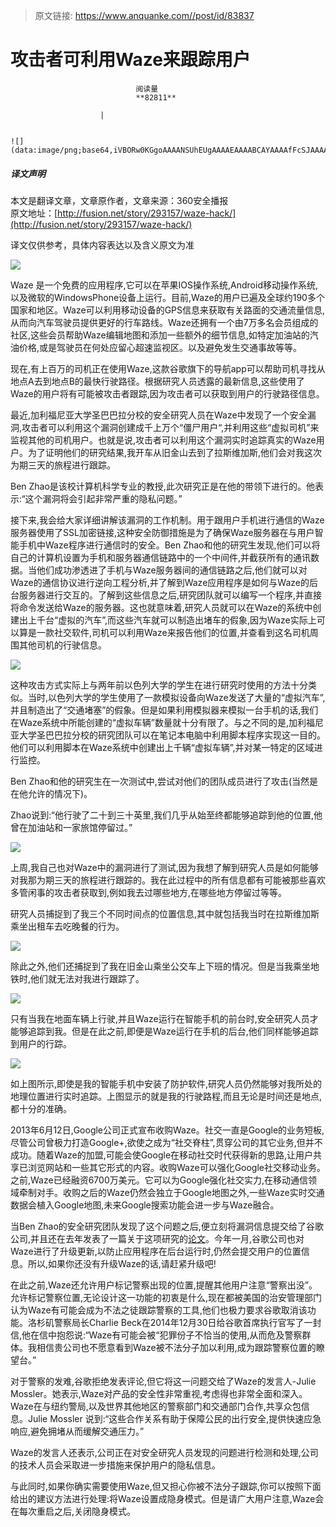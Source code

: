 > 原文链接: https://www.anquanke.com//post/id/83837 


# 攻击者可利用Waze来跟踪用户


                                阅读量   
                                **82811**
                            
                        |
                        
                                                                                                                                    ![](data:image/png;base64,iVBORw0KGgoAAAANSUhEUgAAAAEAAAABCAYAAAAfFcSJAAAAAXNSR0IArs4c6QAAAARnQU1BAACxjwv8YQUAAAAJcEhZcwAADsQAAA7EAZUrDhsAAAANSURBVBhXYzh8+PB/AAffA0nNPuCLAAAAAElFTkSuQmCC)
                                                                                            



##### 译文声明

本文是翻译文章，文章原作者，文章来源：360安全播报
                                <br>原文地址：[http://fusion.net/story/293157/waze-hack/](http://fusion.net/story/293157/waze-hack/)

译文仅供参考，具体内容表达以及含义原文为准

[![](https://p3.ssl.qhimg.com/t01f0b7779e75fc178a.png)](https://p3.ssl.qhimg.com/t01f0b7779e75fc178a.png)

Waze 是一个免费的应用程序,它可以在苹果IOS操作系统,Android移动操作系统,以及微软的WindowsPhone设备上运行。目前,Waze的用户已遍及全球约190多个国家和地区。Waze可以利用移动设备的GPS信息来获取有关路面的交通流量信息,从而向汽车驾驶员提供更好的行车路线。Waze还拥有一个由7万多名会员组成的社区,这些会员帮助Waze编辑地图和添加一些额外的细节信息,如特定加油站的汽油价格,或是驾驶员在何处应留心超速监视区。以及避免发生交通事故等等。

现在,有上百万的司机正在使用Waze,这款谷歌旗下的导航app可以帮助司机寻找从地点A去到地点B的最快行驶路径。根据研究人员透露的最新信息,这些使用了Waze的用户将有可能被攻击者跟踪,因为攻击者可以获取到用户的行驶路径信息。

最近,加利福尼亚大学圣巴巴拉分校的安全研究人员在Waze中发现了一个安全漏洞,攻击者可以利用这个漏洞创建成千上万个“僵尸用户“,并利用这些“虚拟司机”来监视其他的司机用户。也就是说,攻击者可以利用这个漏洞实时追踪真实的Waze用户。为了证明他们的研究结果,我开车从旧金山去到了拉斯维加斯,他们会对我这次为期三天的旅程进行跟踪。

Ben Zhao是该校计算机科学专业的教授,此次研究正是在他的带领下进行的。他表示:“这个漏洞将会引起非常严重的隐私问题。”

接下来,我会给大家详细讲解该漏洞的工作机制。用于跟用户手机进行通信的Waze服务器使用了SSL加密链接,这种安全防御措施是为了确保Waze服务器在与用户智能手机中Waze程序进行通信时的安全。Ben Zhao和他的研究生发现,他们可以将自己的计算机设置为手机和服务器通信链路中的一个中间件,并截获所有的通讯数据。当他们成功渗透进了手机与Waze服务器间的通信链路之后,他们就可以对Waze的通信协议进行逆向工程分析,并了解到Waze应用程序是如何与Waze的后台服务器进行交互的。了解到这些信息之后,研究团队就可以编写一个程序,并直接将命令发送给Waze的服务器。这也就意味着,研究人员就可以在Waze的系统中创建出上千台“虚拟的汽车”,而这些汽车就可以制造出堵车的假象,因为Waze实际上可以算是一款社交软件,司机可以利用Waze来报告他们的位置,并查看到这名司机周围其他司机的行驶信息。

[![](https://p2.ssl.qhimg.com/t01f51ba4326ff85c84.png)](https://p2.ssl.qhimg.com/t01f51ba4326ff85c84.png)

这种攻击方式实际上与两年前以色列大学的学生在进行研究时使用的方法十分类似。当时,以色列大学的学生使用了一款模拟设备向Waze发送了大量的“虚拟汽车”,并且制造出了“交通堵塞”的假象。但是如果利用模拟器来模拟一台手机的话,我们在Waze系统中所能创建的“虚拟车辆”数量就十分有限了。与之不同的是,加利福尼亚大学圣巴巴拉分校的研究团队可以在笔记本电脑中利用脚本程序实现这一目的。他们可以利用脚本在Waze系统中创建出上千辆“虚拟车辆”,并对某一特定的区域进行监控。

Ben Zhao和他的研究生在一次测试中,尝试对他们的团队成员进行了攻击(当然是在他允许的情况下)。

Zhao说到:“他行驶了二十到三十英里,我们几乎从始至终都能够追踪到他的位置,他曾在加油站和一家旅馆停留过。”

[![](https://p2.ssl.qhimg.com/t0124fe957896ae22c2.png)](https://p2.ssl.qhimg.com/t0124fe957896ae22c2.png)

上周,我自己也对Waze中的漏洞进行了测试,因为我想了解到研究人员是如何能够对我那为期三天的旅程进行跟踪的。我在此过程中的所有信息都有可能被那些喜欢多管闲事的攻击者获取到,例如我去过哪些地方,在哪些地方停留过等等。

研究人员捕捉到了我三个不同时间点的位置信息,其中就包括我当时在拉斯维加斯乘坐出租车去吃晚餐的行为。

[![](https://p1.ssl.qhimg.com/t0133d1deee7917fb5e.png)](https://p1.ssl.qhimg.com/t0133d1deee7917fb5e.png)

除此之外,他们还捕捉到了我在旧金山乘坐公交车上下班的情况。但是当我乘坐地铁时,他们就无法对我进行跟踪了。

[![](https://p4.ssl.qhimg.com/t01b13eedc55bcd3f66.png)](https://p4.ssl.qhimg.com/t01b13eedc55bcd3f66.png)

只有当我在地面车辆上行驶,并且Waze运行在智能手机的前台时,安全研究人员才能够追踪到我。但是在此之前,即便是Waze运行在手机的后台,他们同样能够追踪到用户的行踪。

[![](https://p1.ssl.qhimg.com/t0126cf31077782e2e2.png)](https://p1.ssl.qhimg.com/t0126cf31077782e2e2.png)

如上图所示,即使是我的智能手机中安装了防护软件,研究人员仍然能够对我所处的地理位置进行实时追踪。上图显示的就是我的行驶路程,而且无论是时间还是地点,都十分的准确。

2013年6月12日,Google公司正式宣布收购Waze。社交一直是Google的业务短板,尽管公司曾极力打造Google+,欲使之成为“社交脊柱”,贯穿公司的其它业务,但并不成功。随着Waze的加盟,可能会使Google在移动社交时代获得新的思路,让用户共享已浏览网站和一些其它形式的内容。收购Waze可以强化Google社交移动业务。之前,Waze已经融资6700万美元。它可以为Google强化社交实力,在移动通信领域牵制对手。收购之后的Waze仍然会独立于Google地图之外,一些Waze实时交通数据会植入Google地图,未来Google搜索功能会进一步与Waze融合。

当Ben Zhao的安全研究团队发现了这个问题之后,便立刻将漏洞信息提交给了谷歌公司,并且还在去年发表了一篇关于这项研究的[论文](http://arxiv.org/pdf/1508.00837.pdf)。今年一月,谷歌公司也对Waze进行了升级更新,以防止应用程序在后台运行时,仍然会提交用户的位置信息。所以,如果你还没有升级Waze的话,请赶紧升级吧!

在此之前,Waze还允许用户标记警察出现的位置,提醒其他用户注意“警察出没”。允许标记警察位置,无论设计这一功能的初衷是什么,现在都被美国的治安管理部门认为Waze有可能会成为不法之徒跟踪警察的工具,他们也极力要求谷歌取消该功能。洛杉矶警察局长Charlie Beck在2014年12月30日给谷歌首席执行官写了一封信,他在信中抱怨说:“Waze有可能会被“犯罪份子不恰当的使用,从而危及警察群体。我相信贵公司也不愿意看到Waze被不法分子加以利用,成为跟踪警察位置的瞭望台。”

对于警察的发难,谷歌拒绝发表评论,但它将这一问题交给了Waze的发言人-Julie Mossler。她表示,Waze对产品的安全性非常重视,考虑得也非常全面和深入。Waze在与纽约警局,以及世界其他地区的警察部门和交通部门合作,共享众包信息。Julie Mossler 说到:“这些合作关系有助于保障公民的出行安全,提供快速应急响应,避免拥堵从而缓解交通压力。”

Waze的发言人还表示,公司正在对安全研究人员发现的问题进行检测和处理,公司的技术人员会采取进一步措施来保护用户的隐私信息。

与此同时,如果你确实需要使用Waze,但又担心你被不法分子跟踪,你可以按照下面给出的建议方法进行处理:将Waze设置成隐身模式。但是请广大用户注意,Waze会在每次重启之后,关闭隐身模式。
